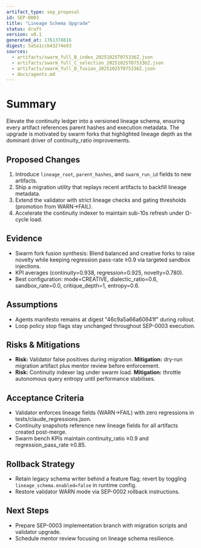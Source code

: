 ```yaml
---
artifact_type: sep_proposal
id: SEP-0003
title: "Lineage Schema Upgrade"
status: draft
version: v0.1
generated_at: 1761378816
digest: 5a5a1ccb43274e93
sources:
  - artifacts/swarm_full_B_index_20251025T075336Z.json
  - artifacts/swarm_full_C_selection_20251025T075336Z.json
  - artifacts/swarm_full_D_fusion_20251025T075336Z.json
  - docs/agents.md
---
```


# Summary
Elevate the continuity ledger into a versioned lineage schema, ensuring every artifact references parent hashes and execution metadata. The upgrade is motivated by swarm forks that highlighted lineage depth as the dominant driver of continuity_ratio improvements.

## Proposed Changes
1. Introduce `lineage_root`, `parent_hashes`, and `swarm_run_id` fields to new artifacts.
2. Ship a migration utility that replays recent artifacts to backfill lineage metadata.
3. Extend the validator with strict lineage checks and gating thresholds (promotion from WARN→FAIL).
4. Accelerate the continuity indexer to maintain sub-10s refresh under Ω-cycle load.

## Evidence
- Swarm fork fusion synthesis: Blend balanced and creative forks to raise novelty while keeping regression pass-rate ≥0.9 via targeted sandbox injections.
- KPI averages (continuity=0.938, regression=0.925, novelty=0.780).
- Best configuration: mode=CREATIVE, dialectic_ratio=0.6, sandbox_rate=0.0, critique_depth=1, entropy=0.6.

## Assumptions
- Agents manifesto remains at digest "46c9a5a66a60941f" during rollout.
- Loop policy stop flags stay unchanged throughout SEP-0003 execution.

## Risks & Mitigations
- **Risk:** Validator false positives during migration.
  **Mitigation:** dry-run migration artifact plus mentor review before enforcement.
- **Risk:** Continuity indexer lag under swarm load.
  **Mitigation:** throttle autonomous query entropy until performance stabilises.

## Acceptance Criteria
- Validator enforces lineage fields (WARN→FAIL) with zero regressions in tests/claude_regressions.json.
- Continuity snapshots reference new lineage fields for all artifacts created post-merge.
- Swarm bench KPIs maintain continuity_ratio ≥0.9 and regression_pass_rate ≥0.85.

## Rollback Strategy
- Retain legacy schema writer behind a feature flag; revert by toggling `lineage_schema.enabled=false` in runtime config.
- Restore validator WARN mode via SEP-0002 rollback instructions.

## Next Steps
- Prepare SEP-0003 implementation branch with migration scripts and validator upgrade.
- Schedule mentor review focusing on lineage schema resilience.
